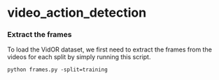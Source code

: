 # video_action_detection

### Extract the frames 
To load the VidOR dataset, we first need to extract the frames from the videos for each split by simply running this script.
```
python frames.py -split=training
```

